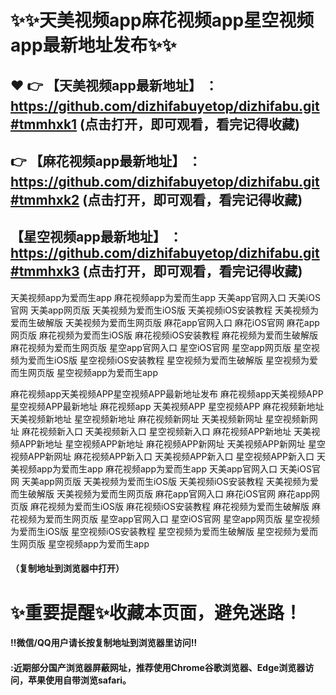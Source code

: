 # :sparkles::sparkles:天美视频app麻花视频app星空视频app最新地址发布:sparkles::sparkles:

 :heart: :point_right: 【天美视频app最新地址】 ：https://github.com/dizhifabuyetop/dizhifabu.git#tmmhxk1 (点击打开，即可观看，看完记得收藏)
 ------
:point_right: 【麻花视频app最新地址】 ：https://github.com/dizhifabuyetop/dizhifabu.git#tmmhxk2 (点击打开，即可观看，看完记得收藏)
 ------
【星空视频app最新地址】 ：https://github.com/dizhifabuyetop/dizhifabu.git#tmmhxk3 (点击打开，即可观看，看完记得收藏)
 ------


天美视频app为爱而生app    麻花视频app为爱而生app
天美app官网入口
天美iOS官网
天美app网页版
天美视频为爱而生iOS版
天美视频iOS安装教程
天美视频为爱而生破解版
天美视频为爱而生网页版
麻花app官网入口
麻花iOS官网
麻花app网页版
麻花视频为爱而生iOS版
麻花视频iOS安装教程
麻花视频为爱而生破解版
麻花视频为爱而生网页版
星空app官网入口
星空iOS官网
星空app网页版
星空视频为爱而生iOS版
星空视频iOS安装教程
星空视频为爱而生破解版
星空视频为爱而生网页版
星空视频app为爱而生app

麻花视频app天美视频APP星空视频APP最新地址发布 麻花视频app天美视频APP星空视频APP最新地址 麻花视频app 天美视频APP 星空视频APP 麻花视频新地址 天美视频新地址 星空视频新地址 麻花视频新网址 天美视频新网址 星空视频新网址 麻花视频新入口 天美视频新入口 星空视频新入口 麻花视频APP新地址 天美视频APP新地址 星空视频APP新地址 麻花视频APP新网址 天美视频APP新网址 星空视频APP新网址 麻花视频APP新入口 天美视频APP新入口 星空视频APP新入口 天美视频app为爱而生app    麻花视频app为爱而生app 天美app官网入口 天美iOS官网 天美app网页版
天美视频为爱而生iOS版 天美视频iOS安装教程 天美视频为爱而生破解版 天美视频为爱而生网页版 麻花app官网入口 麻花iOS官网
麻花app网页版 麻花视频为爱而生iOS版 麻花视频iOS安装教程
麻花视频为爱而生破解版 麻花视频为爱而生网页版 星空app官网入口 星空iOS官网 星空app网页版 星空视频为爱而生iOS版 星空视频iOS安装教程 星空视频为爱而生破解版 星空视频为爱而生网页版 星空视频app为爱而生app

#### （复制地址到浏览器中打开）
# :sparkles:重要提醒:sparkles:收藏本页面，避免迷路！
#### ‼️微信/QQ用户请长按复制地址到浏览器里访问‼
#### :近期部分国产浏览器屏蔽网址，推荐使用Chrome谷歌浏览器、Edge浏览器访问，苹果使用自带浏览safari。
